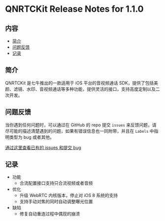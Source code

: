 # QNRTCKit Release Notes for 1.1.0

## 内容

- [简介](#简介)
- [问题反馈](#问题反馈)
- [记录](#记录)

## 简介

QNRTCKit 是七牛推出的一款适用于 iOS 平台的音视频通话 SDK，提供了包括美颜、滤镜、水印、音视频通话等多种功能，提供灵活的接口，支持高度定制以及二次开发。

## 问题反馈

当你遇到任何问题时，可以通过在 GitHub 的 repo 提交 ```issues``` 来反馈问题，请尽可能的描述清楚遇到的问题，如果有错误信息也一同附带，并且在 ```Labels``` 中指明类型为 bug 或者其他。

[通过这里查看已有的 issues 和提交 bug](https://github.com/pili-engineering/QNRTC-iOS/issues)


## 记录
- 功能
    - 合流配置接口支持只合流视频或者音频
- 优化
    - 升级 WebRTC 内核版本，停止对 iOS 8 系统的支持
    - 支持手动对焦的同时自动调整曝光位置
- 缺陷
    - 修复自动重连过程中偶现的崩溃
